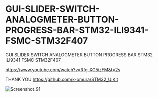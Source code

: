 # GUI-SLIDER-SWITCH-ANALOGMETER-BUTTON-PROGRESS-BAR-STM32-ILI9341-FSMC-STM32F407
GUI SLIDER SWITCH ANALOGMETER BUTTON PROGRESS BAR STM32 ILI9341 FSMC STM32F407

https://www.youtube.com/watch?v=Rfg-XG5izFM&t=2s

THANK YOU https://github.com/k-omura/STM32_UIKit

![Screenshot_91](https://user-images.githubusercontent.com/31142397/200093104-dcb0dacb-bcd5-4089-a2ea-8ee7ddf14684.jpg)
